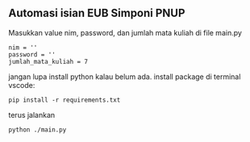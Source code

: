 ## Automasi isian EUB Simponi PNUP

Masukkan value nim, password, dan jumlah mata kuliah di file main.py
```
nim = ''
password = ''
jumlah_mata_kuliah = 7
```

jangan lupa install python kalau belum ada.
install package di terminal vscode:
```
pip install -r requirements.txt
```
terus jalankan
```
python ./main.py
```